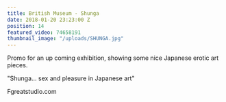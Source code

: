 ```yaml
---
title: British Museum - Shunga
date: 2018-01-20 23:23:00 Z
position: 14
featured_video: 74658191
thumbnail_image: "/uploads/SHUNGA.jpg"
---
```


Promo for an up coming exhibition, showing some nice Japanese erotic art pieces.

"Shunga... sex and pleasure in Japanese art"


Fgreatstudio.com